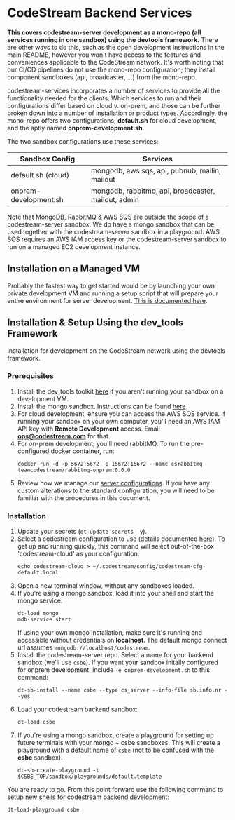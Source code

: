 # CodeStream Backend Services

**This covers codestream-server development as a mono-repo (all services running
in one sandbox) using the devtools framework.** There are other ways to do this,
such as the open development instructions in the main README, however you won't
have access to the features and conveniences applicable to the CodeStream
network. It's worth noting that our CI/CD pipelines do not use the mono-repo
configuration; they install component sandboxes (api, broadcaster, ...) from the
mono-repo.

codestream-services incorporates a number of services to provide all the
functionality needed for the clients. Which services to run and their
configurations differ based on cloud v. on-prem, and those can be further broken
down into a number of installation or product types. Accordingly, the mono-repo
offers two configurations; **default.sh** for cloud development, and the aptly
named **onprem-development.sh**.

The two sandbox configurations use these services:

| Sandbox Config | Services |
| --- | --- |
| default.sh (cloud) | mongodb, aws sqs, api, pubnub, mailin, mailout |
| onprem-development.sh | mongodb, rabbitmq, api, broadcaster, mailout, admin |

Note that MongoDB, RabbitMQ & AWS SQS are outside the scope of a
codestream-server sandbox. We do have a mongo sandbox that can be used together
with the codestream-server sandbox in a playground. AWS SQS requires an AWS IAM
access key or the codestream-server sandbox to run on a managed EC2 development
instance.

## Installation on a Managed VM

Probably the fastest way to get started would be by launching your own private
development VM and running a setup script that will prepare your entire
environment for server development. [This is documented
here](https://dtops-docs.codestream.us/netuser/resources/dev-vms/).

## Installation & Setup Using the dev_tools Framework

Installation for development on the CodeStream network using the devtools
framework.

### Prerequisites
1. Install the dev_tools toolkit
   [here](https://github.com/teamcodestream/dev_tools) if you aren't running
   your sandbox on a development VM.
1. Install the mongo sandbox. Instructions can be found
   [here](https://github.com/teamcodestream/mongodb_tools).
1. For cloud development, ensure you can access the AWS SQS service. If running
   your sandbox on your own computer, you'll need an AWS IAM API key with
   **Remote Development** access. Email **ops@codestream.com** for that.
1. For on-prem development, you'll need rabbitMQ. To run the pre-configured
   docker container, run:
   ```
   docker run -d -p 5672:5672 -p 15672:15672 --name csrabbitmq teamcodestream/rabbitmq-onprem:0.0.0
   ```
1. Review how we manage our [server configurations](../api_server/docs/unified-cfg-file.md).
   If you have any custom alterations to the standard configuration, you will
   need to be familiar with the procedures in this document.

### Installation
1. Update your secrets (`dt-update-secrets -y`).
1. Select a codestream configuration to use (details documented
   [here](../api_server/docs/unified-cfg-file.md)). To get up and running quickly, this
   command will select out-of-the-box 'codestream-cloud' as your configuration.
	```
	echo codestream-cloud > ~/.codestream/config/codestream-cfg-default.local
	```
1. Open a new terminal window, without any sandboxes loaded.
1. If you're using a mongo sandbox, load it into your shell and start the mongo
   service.
	```
	dt-load mongo
	mdb-service start
	```
   If using your own mongo installation, make sure it's running and accessible
   without credentials on **localhost**. The default mongo connect url assumes
   `mongodb://localhost/codestream`.
1. Install the codestream-server repo. Select a name for your backend sandbox
   (we'll use `csbe`). If you want your sandbox initally configured for onprem
   development, include `-e onprem-development.sh` to this command:
	```
   dt-sb-install --name csbe --type cs_server --info-file sb.info.nr --yes
	```
1. Load your codestream backend sandbox:
	```
	dt-load csbe
	```
1. If you're using a mongo sandbox, create a playground for setting up future
   terminals with your mongo + csbe sandboxes. This will create a playground
   with a default name of `csbe` (not to be confused with the **csbe** sandbox).
	```
	dt-sb-create-playground -t $CSBE_TOP/sandbox/playgrounds/default.template
	```

You are ready to go.  From this point forward use the following command to setup
new shells for codestream backend development:
```
dt-load-playground csbe
```
